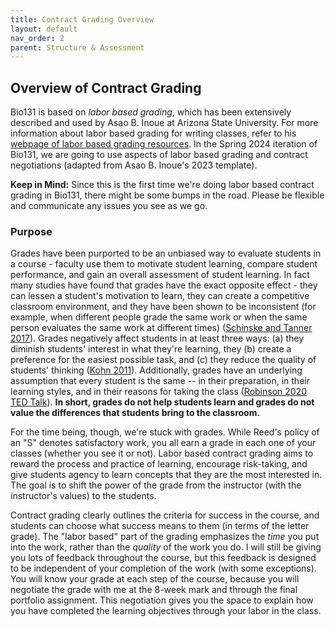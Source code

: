 ```yaml
---
title: Contract Grading Overview
layout: default
nav_order: 2
parent: Structure & Assessment
---
```


## Overview of Contract Grading

Bio131 is based on _labor based grading_, which has been extensively described and used by Asao B. Inoue at Arizona State University. For more information about labor based grading for writing classes, refer to his [webpage of labor based grading resources](https://tinyurl.com/LaborBasedGrading). In the Spring 2024 iteration of Bio131, we are going to use aspects of labor based grading and contract negotiations (adapted from Asao B. Inoue's 2023 template).

**Keep in Mind:** Since this is the first time we're doing labor based contract grading in Bio131, there might be some bumps in the road. Please be flexible and communicate any issues you see as we go.

### Purpose

Grades have been purported to be an unbiased way to evaluate students in a course - faculty use them to motivate student learning, compare student performance, and gain an overall assessment of student learning. In fact many studies have found that grades have the exact opposite effect - they can lessen a student's motivation to learn, they can create a competitive classroom environment, and they have been shown to be inconsistent (for example, when different people grade the same work or when the same person evaluates the same work at different times) ([Schinske and Tanner 2017](https://www.lifescied.org/doi/10.1187/cbe.cbe-14-03-0054)). Grades negatively affect students in at least three ways: (a) they diminish students' interest in what they're learning, they (b) create a preference for the easiest possible task, and (c) they reduce the quality of students' thinking ([Kohn 2011](http://www.alfiekohn.org/article/case-grades/)). Additionally, grades have an underlying assumption that every student is the same -- in their preparation, in their learning styles, and in their reasons for taking the class ([Robinson 2020 TED Talk](https://youtu.be/zDZFcDGpL4U)). **In short, grades do not help students learn and grades do not value the differences that students bring to the classroom.**

For the time being, though, we're stuck with grades. While Reed's policy of an "S" denotes satisfactory work, you all earn a grade in each one of your classes (whether you see it or not). Labor based contract grading aims to reward the process and practice of learning, encourage risk-taking, and give students agency to learn concepts that they are the most interested in. The goal is to shift the power of the grade from the instructor (with the instructor's values) to the students.

Contract grading clearly outlines the criteria for success in the course, and students can choose what success means to them (in terms of the letter grade). The "labor based" part of the grading emphasizes the _time_ you put into the work, rather than the _quality_ of the work you do. I will still be giving you lots of feedback throughout the course, but this feedback is designed to be independent of your completion of the work (with some exceptions). You will know your grade at each step of the course, because you will negotiate the grade with me at the 8-week mark and through the final portfolio assignment. This negotiation gives you the space to explain how you have completed the learning objectives through your labor in the class.
